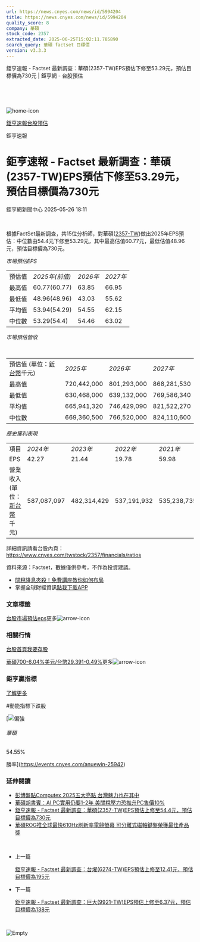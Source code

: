 ```yaml
---
url: https://news.cnyes.com/news/id/5994204
title: https://news.cnyes.com/news/id/5994204
quality_score: 8
company: 華碩
stock_code: 2357
extracted_date: 2025-06-25T15:02:11.785890
search_query: 華碩 factset 目標價
version: v3.3.3
---
```


鉅亨速報 - Factset 最新調查：華碩(2357-TW)EPS預估下修至53.29元，預估目標價為730元 | 鉅亨網 - 台股預估

‌

‌

![home-icon](/assets/icons/breadCrumb/symbol-icon-home.svg)

[鉅亨速報](/news/cat/anue_live)[台股預估](/news/cat/tw_forecast)

鉅亨速報

# 鉅亨速報 - Factset 最新調查：華碩(2357-TW)EPS預估下修至53.29元，預估目標價為730元

鉅亨網新聞中心 2025-05-26 18:11

‌

根據FactSet最新調查，共15位分析師，對華碩([2357-TW](https://www.cnyes.com/twstock/2357))做出2025年EPS預估：中位數由54.4元下修至53.29元，其中最高估值60.77元，最低估值48.96元，預估目標價為730元。

*市場預估EPS*

|  |  |  |  |
| --- | --- | --- | --- |
| 預估值 | *2025年(前值)* | *2026年* | *2027年* |
| 最高值 | 60.77(60.77) | 63.85 | 66.95 |
| 最低值 | 48.96(48.96) | 43.03 | 55.62 |
| 平均值 | 53.94(54.29) | 54.55 | 62.15 |
| 中位數 | 53.29(54.4) | 54.46 | 63.02 |

*市場預估營收*

‌

|  |  |  |  |
| --- | --- | --- | --- |
| 預估值 (單位：[新台幣](https://invest.cnyes.com/forex/detail/usdtwd)千元) | *2025年* | *2026年* | *2027年* |
| 最高值 | 720,442,000 | 801,293,000 | 868,281,530 |
| 最低值 | 630,468,000 | 639,132,000 | 769,586,340 |
| 平均值 | 665,941,320 | 746,429,090 | 821,522,270 |
| 中位數 | 669,360,500 | 766,520,000 | 824,110,600 |

*歷史獲利表現*

|  |  |  |  |  |
| --- | --- | --- | --- | --- |
| 項目 | *2024年* | *2023年* | *2022年* | *2021年* |
| EPS | 42.27 | 21.44 | 19.78 | 59.98 |
| 營業收入 (單位：[新台幣](https://invest.cnyes.com/forex/detail/usdtwd)千元) | 587,087,097 | 482,314,429 | 537,191,932 | 535,238,735 |

詳細資訊請看台股內頁：  
<https://www.cnyes.com/twstock/2357/financials/ratios>

資料來源：Factset，數據僅供參考，不作為投資建議。

* [關稅降息夾殺！免費講座教你如何布局](https://www.rsc.com.tw/Cnyes_RSC/SeminarBooking2025InvestmentOutlook.aspx?utm_source=anue&utm_medium=usstocks_end)
* 掌握全球財經資訊[點我下載APP](http://www.cnyes.com/app/?utm_source=mweb&utm_medium=HamMenuBanner&utm_campaign=fixed&utm_content=entr)

### 文章標籤

[台股](https://news.cnyes.com/tag/台股 "台股")[市場預估](https://news.cnyes.com/tag/市場預估 "市場預估")[eps](https://news.cnyes.com/tag/eps "eps")更多![arrow-icon](/assets/icons/arrows/arrow-down.svg)

### 相關行情

[台股首頁](https://www.cnyes.com/twstock)[我要存股](https://supr.link/8OHaU)

[華碩700-6.04%](https://www.cnyes.com/twstock/2357)[美元/台幣29.391-0.49%](https://invest.cnyes.com/forex/detail/USDTWD)更多![arrow-icon](/assets/icons/arrows/arrow-down.svg)

### 鉅亨贏指標

[了解更多](https://events.cnyes.com/anuewin-25942)

#動能指標下跌股

[![偏強](/assets/icons/win-indicator/long.svg)

###### 華碩

54.55%

勝率](https://events.cnyes.com/anuewin-25942)

### 延伸閱讀

* [彭博盤點Computex 2025五大亮點 台灣魅力也在其中](/news/id/5989189)
* [華碩胡書賓：AI PC實用仍要1-2年 美關稅壓力恐推升PC售價10%](/news/id/5988225)
* [鉅亨速報 - Factset 最新調查：華碩(2357-TW)EPS預估上修至54.4元，預估目標價為730元](/news/id/5987738)
* [華碩ROG推全球最快610Hz刷新率電競螢幕 可分離式磁軸鍵盤榮獲最佳產品獎](/news/id/5986653)

‌

* 上一篇

  [鉅亨速報 - Factset 最新調查：台燿(6274-TW)EPS預估上修至12.41元，預估目標價為195元](/news/id/5994600)
* 下一篇

  [鉅亨速報 - Factset 最新調查：巨大(9921-TW)EPS預估上修至6.37元，預估目標價為138元](/news/id/5993478)

‌

![Empty](/assets/icons/skeleton/empty-image.svg)

‌